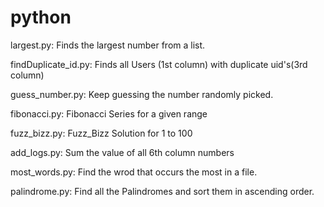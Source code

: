 # python

largest.py:
Finds the largest number from a list.

findDuplicate_id.py:
Finds all Users (1st column) with duplicate uid's(3rd column)

guess_number.py:
Keep guessing the number randomly picked.

fibonacci.py:
Fibonacci Series for a given range

fuzz_bizz.py:
Fuzz_Bizz Solution for 1 to 100

add_logs.py:
Sum the value of all 6th column numbers

most_words.py:
Find the wrod that occurs the most in a file.

palindrome.py:
Find all the Palindromes and sort them in ascending order.